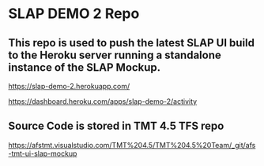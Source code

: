 # SLAP DEMO 2 Repo

## This repo is used to push the latest SLAP UI build to the Heroku server running a standalone instance of the SLAP Mockup.

https://slap-demo-2.herokuapp.com/

https://dashboard.heroku.com/apps/slap-demo-2/activity
  

## Source Code is stored in TMT 4.5 TFS repo

https://afstmt.visualstudio.com/TMT%204.5/TMT%204.5%20Team/_git/afs-tmt-ui-slap-mockup


